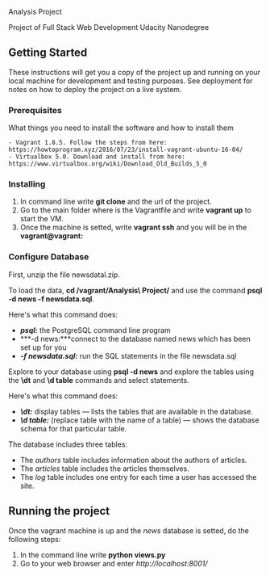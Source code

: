  Analysis Project

Project of Full Stack Web Development Udacity Nanodegree

## Getting Started

These instructions will get you a copy of the project up and running on your local machine for development and testing purposes. See deployment for notes on how to deploy the project on a live system.

### Prerequisites

What things you need to install the software and how to install them

```
- Vagrant 1.8.5. Follow the steps from here: https://howtoprogram.xyz/2016/07/23/install-vagrant-ubuntu-16-04/
- Virtualbox 5.0. Download and install from here: https://www.virtualbox.org/wiki/Download_Old_Builds_5_0

```

### Installing

1. In command line write **git clone** and the url of the project.
2. Go to the main folder where is the Vagrantfile and write **vagrant up** to start the VM.
3. Once the machine is setted, write **vagrant ssh** and you will be in the **vagrant@vagrant:**


### Configure Database

First, unzip the file newsdatal.zip.

To load the data, **cd /vagrant/Analysis\ Project/** and use the command **psql -d news -f newsdata.sql**.

Here's what this command does:

* ***psql:*** the PostgreSQL command line program
* ***-d news:***connect to the database named news which has been set up for you
* ***-f newsdata.sql:*** run the SQL statements in the file newsdata.sql

Explore to your database using **psql -d news** and explore the tables using the **\dt** and **\d table** commands and select statements.

Here's what this command does:

* ***\dt:*** display tables — lists the tables that are available in the database.
* ***\d table:*** (replace table with the name of a table) — shows the database schema for that particular table.

The database includes three tables:

* The *authors* table includes information about the authors of articles.
* The *articles* table includes the articles themselves.
* The *log* table includes one entry for each time a user has accessed the site.

## Running the project

Once the vagrant machine is up and the *news* database is setted, do the following steps:

1. In the command line write **python views.py** 
2. Go to your web browser and enter *http://localhost:8001/*


